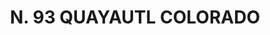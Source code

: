 ---
title: "N. 93 QUAYAUTL COLORADO"
plant-name: "N. 93"
plant-number: "093"
plant-xml: "/assets/xml/plant093.xml"
plant-img1: "/assets/img/plant093_verso.jpg"
plant-img2: "/assets/img/plant093.jpg"
plant-title: "N. 93 QUAYAUTL COLORADO"
plant-taxon-link: ""
plant-taxon-content: ""
layout: single-xml
---